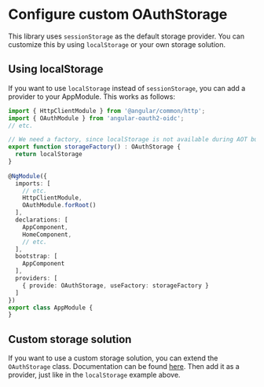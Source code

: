# Configure custom OAuthStorage

This library uses `sessionStorage` as the default storage provider. You can customize this by using `localStorage` or your own storage solution.

## Using localStorage
If  you want to use `localStorage` instead of `sessionStorage`, you can add a provider to your AppModule. This works as follows:

```TypeScript
import { HttpClientModule } from '@angular/common/http';
import { OAuthModule } from 'angular-oauth2-oidc';
// etc.

// We need a factory, since localStorage is not available during AOT build time.
export function storageFactory() : OAuthStorage {
  return localStorage
}
 
@NgModule({
  imports: [ 
    // etc.
    HttpClientModule,
    OAuthModule.forRoot()
  ],
  declarations: [
    AppComponent,
    HomeComponent,
    // etc.
  ],
  bootstrap: [
    AppComponent 
  ],
  providers: [
    { provide: OAuthStorage, useFactory: storageFactory }
  ]
})
export class AppModule {
}
```

## Custom storage solution

If you want to use a custom storage solution, you can extend the `OAuthStorage` class. Documentation can be found [here](../classes/OAuthStorage.html#info). Then add it as a provider, just like in the `localStorage` example above.